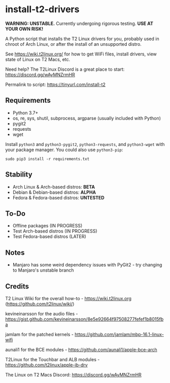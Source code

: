 # install-t2-drivers

**WARNING: UNSTABLE.** Currently undergoing rigorous testing. **USE AT YOUR OWN RISK!**

A Python script that installs the T2 Linux drivers for you, probably used in chroot of Arch Linux, or after the install of an unsupported distro.

See https://wiki.t2linux.org/ for how to get WiFi files, install drivers, view state of Linux on T2 Macs, etc.

Need help? The T2Linux Discord is a great place to start: https://discord.gg/wAyMNZrmHR

Permalink to script: https://tinyurl.com/install-t2



## Requirements
- Python 3.7+
- os, re, sys, shutil, subprocess, argparse (usually included with Python)
- pygit2
- requests
- wget

Install `python3` and `python3-pygit2`, `python3-requests`, and `python3-wget` with your package manager. You could also use `python3-pip`:

```
sudo pip3 install -r requirements.txt
```


## Stability

- Arch Linux & Arch-based distros: **BETA**
- Debian & Debian-based distros: **ALPHA**
- Fedora & Fedora-based distros: **UNTESTED**


## To-Do

- Offline packages (IN PROGRESS)
- Test Arch-based distros (IN PROGRESS)
- Test Fedora-based distros (LATER)


## Notes

- Manjaro has some weird dependency issues with PyGit2 - try changing to Manjaro's unstable branch


## Credits

T2 Linux Wiki for the overall how-to - https://wiki.t2linux.org (https://github.com/t2linux/wiki/)

kevineinarsson for the audio files - https://gist.github.com/kevineinarsson/8e5e92664f97508277fefef1b8015fba

jamlam for the patched kernels - https://github.com/jamlam/mbp-16.1-linux-wifi

aunali1 for the BCE modules - https://github.com/aunali1/apple-bce-arch

T2Linux for the Touchbar and ALB modules - https://github.com/t2linux/apple-ib-drv

The Linux on T2 Macs Discord: https://discord.gg/wAyMNZrmHR
